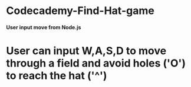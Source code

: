 # Codecademy-Find-Hat-game
#### User input move from Node.js 
# User can input W,A,S,D to move through a field and avoid holes ('O') to reach the hat ('^')
